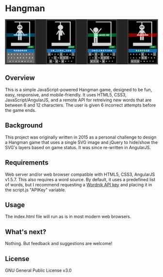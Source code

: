 # Hangman
![screenshot](screenshot.jpg?raw=true)
## Overview
This is a simple JavaScript-powered Hangman game, designed to be fun, easy, responsive, and mobile-friendly. It uses HTML5, CSS3, JavaScript/AngularJS, and a remote API for retreiving new words that are between 6 and 12 characters. The user is given 6 incorrect attempts before the game ends.
## Background
This project was originally written in 2015 as a personal challenge to design a Hangman game that uses a single SVG image and jQuery to hide/show the SVG's layers based on game status. It was since re-written in AngularJS.
## Requirements
Web server and/or web browser compatible with HTML5, CSS3, AngularJS v1.5.7. This also requires a word source. By default, it uses a predefined list of words, but I recommend requesting a [Wordnik API key](http://developer.wordnik.com/) and placing it in the script.js "APIKey" variable.
## Usage
The index.html file will run as is in most modern web browsers.
## What's next?
Nothing. But feedback and suggestions are welcome!
## License
GNU General Public License v3.0
